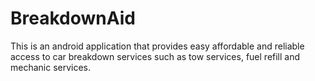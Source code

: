 # BreakdownAid
This is an android application that provides easy affordable and reliable access to car breakdown services such as tow services, fuel refill and mechanic services. 
